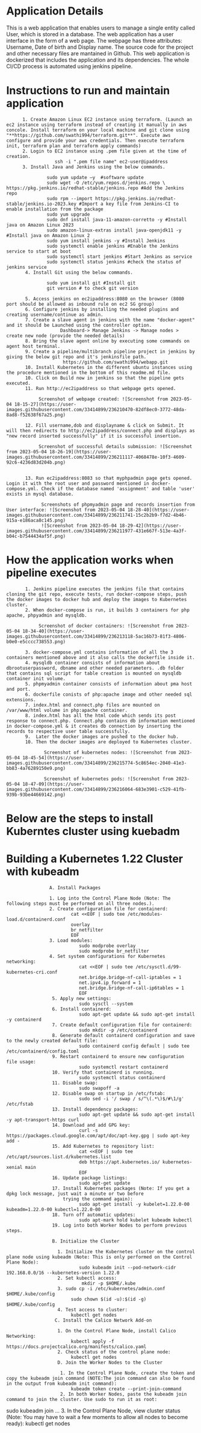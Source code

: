 Application Details
=================================================

This is a web application that enables users to manage a single entity called User, which is stored in a database. The web application has a user interface in the form of a web page.
The webpage has three attributes: Username, Date of birth and Display name.
The source code for the project and other necessary files are mantained in Github.
This web application is dockerized that includes the application and its dependencies.
The whole CI/CD process is automated using jenkins pipeline.

Instructions to run and maintain application
=================================================

          1. Create Amazon Linux EC2 instance using terraform. (Launch an ec2 instance using terraform instead of creating it manually in aws concole. Install terraform on your local machine and git clone using "**https://github.com/swathi994/terraform.git**". Execute aws configure and provide your aws credentials. Then execute terraform init, terraform plan and terraform apply commands)
          2. Login to EC2 instance using .pem file given at the time of creation.
                      ssh -i ".pem file name" ec2-user@ipaddress
          3. Install Java and Jenkins using the below commands.
          
                   sudo yum update –y  #software update
                   sudo wget -O /etc/yum.repos.d/jenkins.repo \ https://pkg.jenkins.io/redhat-stable/jenkins.repo #Add the Jenkins repo
                   sudo rpm --import https://pkg.jenkins.io/redhat-stable/jenkins.io-2023.key #Import a key file from Jenkins-CI to enable installation from the package
                   sudo yum upgrade
                   sudo dnf install java-11-amazon-corretto -y #Install java on Amazon Linux 2023
                   sudo amazon-linux-extras install java-openjdk11 -y #Install java on Amazon Linux 2
                   sudo yum install jenkins -y #Install Jenkins
                   sudo systemctl enable jenkins #Enable the Jenkins service to start at boot
                   sudo systemctl start jenkins #Start Jenkins as service
                   sudo systemctl status jenkins #check the status of jenkins service
           4. Install Git using the below commands.
           
                   sudo yum install git #Install git
                   git version # to check git version
                   
           5. Access jenkins on ec2ipaddress:8080 on the browser (8080 port should be allowed as inbound rule on ec2 SG group)
           6. Configure jenkins by installing the needed plugins and creating username/continue as admin.
           7. Create a slave agent in jenkins with the name "docker-agent" and it should be Launched using the controller option.
                        Dashboard-> Manage Jenkins -> Manage nodes > create new node (provide the needed details)
           8. Bring the slave agent online by executing some commands on agent host terminal.
           9. Create a pipeline/multibranch pipeline project in jenkins by giving the below git repo and it's jenkinsfile path.
                         https://github.com/swathi994/webapp.git
           10. Install Kubernetes in the different ubuntu instances using the procedure mentioned in the bottom of this readme.md file.
           10. Click on Build now in jenkins so that the pipeline gets executed. 
           11. Run http://ec2ipaddress so that webpage gets opened.
           
                Screenshot of webpage created: ![Screenshot from 2023-05-04 18-15-27](https://user-images.githubusercontent.com/33414899/236210470-82df8ec0-3772-48da-8ad8-f52638f67a25.png)
                   
           12. Fill username,dob and displayname & click on Submit. It will then redirects to http://ec2ipaddress/connect.php and displays as "new record inserted successfully" if it is successful insertion.
           
                Screenshot of successful details submission: ![Screenshot from 2023-05-04 18-26-19](https://user-images.githubusercontent.com/33414899/236211117-4068478e-10f3-4609-92c6-4236d83d204b.png)

                 
           13. Run ec2ipaddress:8083 so that myphpadmin page gets opened. Login it with the root user and password mentioned in docker-compose.yml. Check if the database named 'assignment' and table 'user' exists in mysql database.
                 
                 Screenshots of phpmyadmin page and records insertion from User interface: ![Screenshot from 2023-05-04 18-28-40](https://user-images.githubusercontent.com/33414899/236211741-15c2b2b9-f7d2-4b46-915a-e186aca8c145.png)  
                 ![Screenshot from 2023-05-04 18-29-42](https://user-images.githubusercontent.com/33414899/236211977-431e667f-513e-4a3f-b04c-b7544434af5f.png)
            
How the application works when pipeline executes
=================================================           

           1. Jenkins pipeline executes the jenkins file that contains cloning the git repo, execute tests, run docker-compose steps, push the docker images to docker hub and deploy the images to Kubernetes cluster.
           2. When docker-compose is run, it builds 3 containers for php apache, phpyadmin and mysqldb.
           
                Screenshot of docker containers: ![Screenshot from 2023-05-04 18-34-40](https://user-images.githubusercontent.com/33414899/236213118-5ac16b73-81f3-4806-b0e0-e5cccc738553.png)

           3. docker-compose.yml contains information of all the 3 containers mentioned above and it also calls the dockerfile inside it.
           4. mysqldb container consists of information about dbrootuserpassword, dbname and other needed parameters. .db folder that contains sql script for table creation is mounted on mysqldb container init volume.
           5. phpmyadmin container consists of information about pma host and port.
           6. dockerfile conists of php:apache image and other needed sql extensions.
           7. index.html and connect.php files are mounted on /var/www/html volume in php:apache container.
           8. index.html has all the html code which sends its post response to connect.php. Connect.php contains db information mentioned in docker-compose.yml & it creates db connection by inserting the records to respective user table successfully.
           9.  Later the docker images are pushed to the docker hub.
           10. Then the docker images are deployed to Kubernetes cluster.
           
                  Screenshot of kubernetes nodes: ![Screenshot from 2023-05-04 18-45-54](https://user-images.githubusercontent.com/33414899/236215774-5c8654ec-2040-41e3-bb83-4a76289150e9.png)
                  
                  Screenshot of kubernetes pods: ![Screenshot from 2023-05-04 18-47-09](https://user-images.githubusercontent.com/33414899/236216064-683e3901-c529-41fb-939b-93be44669142.png)
          
Below are the steps to install Kuberntes cluster using kuebadm
=================================================

Building a Kubernetes 1.22 Cluster with kubeadm
=================================================
                    A. Install Packages
                    
                    1. Log into the Control Plane Node (Note: The following steps must be performed on all three nodes.).
                    2. Create configuration file for containerd:
                            cat <<EOF | sudo tee /etc/modules-load.d/containerd.conf
                            overlay
                            br_netfilter
                            EOF
                    3. Load modules:
                               sudo modprobe overlay
                               sudo modprobe br_netfilter
                    4. Set system configurations for Kubernetes networking:
                               cat <<EOF | sudo tee /etc/sysctl.d/99-kubernetes-cri.conf
                               net.bridge.bridge-nf-call-iptables = 1
                               net.ipv4.ip_forward = 1
                               net.bridge.bridge-nf-call-ip6tables = 1
                               EOF
                     5. Apply new settings:
                               sudo sysctl --system
                     6. Install containerd:
                               sudo apt-get update && sudo apt-get install -y containerd
                     7. Create default configuration file for containerd:
                               sudo mkdir -p /etc/containerd
                     8. Generate default containerd configuration and save to the newly created default file:
                               sudo containerd config default | sudo tee /etc/containerd/config.toml
                     9. Restart containerd to ensure new configuration file usage:
                               sudo systemctl restart containerd
                     10. Verify that containerd is running.
                               sudo systemctl status containerd
                     11. Disable swap:
                               sudo swapoff -a
                     12. Disable swap on startup in /etc/fstab:
                               sudo sed -i '/ swap / s/^\(.*\)$/#\1/g' /etc/fstab
                     13. Install dependency packages:
                               sudo apt-get update && sudo apt-get install -y apt-transport-https curl
                     14. Download and add GPG key:
                               curl -s https://packages.cloud.google.com/apt/doc/apt-key.gpg | sudo apt-key add -
                     15. Add Kubernetes to repository list:
                               cat <<EOF | sudo tee /etc/apt/sources.list.d/kubernetes.list
                               deb https://apt.kubernetes.io/ kubernetes-xenial main
                               EOF
                     16. Update package listings:
                               sudo apt-get update
                     17. Install Kubernetes packages (Note: If you get a dpkg lock message, just wait a minute or two before
                         trying the command again):
                               sudo apt-get install -y kubelet=1.22.0-00 kubeadm=1.22.0-00 kubectl=1.22.0-00
                     18. Turn off automatic updates:
                               sudo apt-mark hold kubelet kubeadm kubectl
                     19. Log into both Worker Nodes to perform previous steps.

                     B. Initialize the Cluster
                     
                       1. Initialize the Kubernetes cluster on the control plane node using kubeadm (Note: This is only performed on the Control Plane Node):
                               sudo kubeadm init --pod-network-cidr 192.168.0.0/16 --kubernetes-version 1.22.0
                       2. Set kubectl access:
                                mkdir -p $HOME/.kube
                       3. sudo cp -i /etc/kubernetes/admin.conf $HOME/.kube/config
                            sudo chown $(id -u):$(id -g) $HOME/.kube/config
                       4. Test access to cluster:
                            kubectl get nodes
                      C. Install the Calico Network Add-on
                      
                       1. On the Control Plane Node, install Calico Networking:
                            kubectl apply -f https://docs.projectcalico.org/manifests/calico.yaml
                       2. Check status of the control plane node:
                            kubectl get nodes
                       D. Join the Worker Nodes to the Cluster
                       
                        1. In the Control Plane Node, create the token and copy the kubeadm join command (NOTE:The join command can also be found in the output from kubeadm init command):
                            kubeadm token create --print-join-command
                        2. In both Worker Nodes, paste the kubeadm join command to join the cluster. Use sudo to run it as root:
sudo kubeadm join ...
                        3. In the Control Plane Node, view cluster status (Note: You may have to wait a few moments to allow all nodes to become ready):
kubectl get nodes



